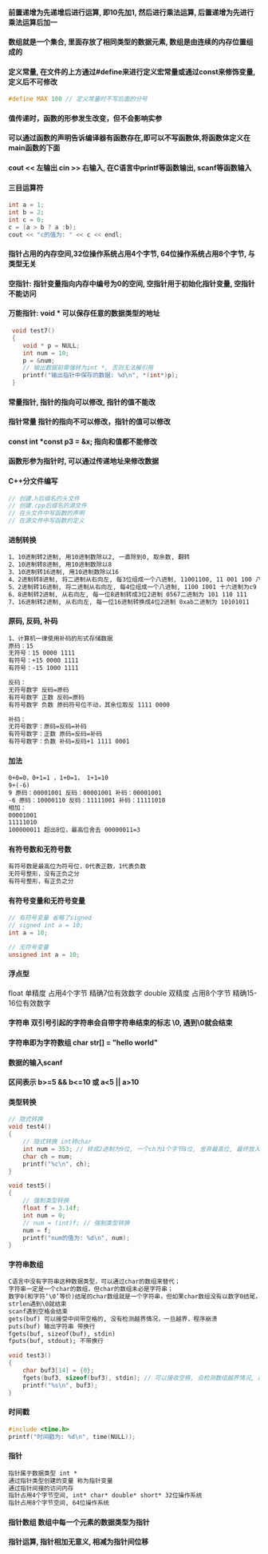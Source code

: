 #### 前置递增为先递增后进行运算, 即10先加1, 然后进行乘法运算, 后置递增为先进行乘法运算后加一
#### 数组就是一个集合, 里面存放了相同类型的数据元素, 数组是由连续的内存位置组成的
#### 定义常量, 在文件的上方通过#define来进行定义宏常量或通过const来修饰变量, 定义后不可修改
```c
#define MAX 100 // 定义常量时不写后面的分号
```
#### 值传递时，函数的形参发生改变，但不会影响实参
#### 可以通过函数的声明告诉编译器有函数存在,即可以不写函数体,将函数体定义在main函数的下面
#### cout << 左输出 cin >> 右输入, 在C语言中printf等函数输出, scanf等函数输入
#### 三目运算符
```c++
int a = 1;
int b = 2;
int c = 0;
c = (a > b ? a :b);
cout << "c的值为: " << c << endl;
```
#### 指针占用的内存空间,32位操作系统占用4个字节, 64位操作系统占用8个字节, 与类型无关
#### 空指针: 指针变量指向内存中编号为0的空间, 空指针用于初始化指针变量, 空指针不能访问
#### 万能指针: void * 可以保存任意的数据类型的地址 
```c
 void test7()
 {
    void * p = NULL;
    int num = 10;
    p = &num;
    // 输出数据前需强转为int *, 否则无法解引用
    printf("输出指针中保存的数据: %d\n", *(int*)p);
 }
```
#### 常量指针, 指针的指向可以修改, 指针的值不能改
#### 指针常量 指针的指向不可以修改，指针的值可以修改
#### const int *const p3 = &x; 指向和值都不能修改
#### 函数形参为指针时, 可以通过传递地址来修改数据
#### C++分文件编写
```c++
// 创建.h后缀名的头文件
// 创建.cpp后缀名的源文件
// 在头文件中写函数的声明
// 在源文件中写函数的定义
```
#### 进制转换
```txt
1、10进制转2进制, 用10进制数除以2, 一直除到0, 取余数, 翻转
2、10进制转8进制, 用10进制数除以8
3、10进制转16进制, 用10进制数除以16
4、2进制转8进制, 将二进制从右向左, 每3位组成一个八进制, 11001100, 11 001 100 八进制为314
5、2进制转16进制, 将二进制从右向左, 每4位组成一个八进制, 1100 1001 十六进制为c9
6、8进制转2进制, 从右向左, 每一位8进制转成3位2进制 0567二进制为 101 110 111
7、16进制转2进制, 从右向左, 每一位16进制转换成4位2进制 0xab二进制为 10101011
```
#### 原码, 反码, 补码
```txt
1、计算机一律使用补码的形式存储数据
原码：15
无符号：15 0000 1111
有符号：+15 0000 1111
有符号：-15 1000 1111

反码：
无符号数字 反码=原码
有符号数字 正数 反码=原码
有符号数字 负数 原码符号位不动，其余位取反 1111 0000

补码：
无符号数字：原码=反码=补码
有符号数字：正数 原码=反码=补码
有符号数字：负数 补码=反码+1 1111 0001
```
#### 加法
```txt
0+0=0，0+1=1 ，1+0=1， 1+1=10
9+(-6)
9 原码：00001001 反码：00001001 补码：00001001
-6 原码：10000110 反码：11111001 补码：11111010
相加：
00001001
11111010
100000011 超出8位，最高位舍去 00000011=3
```
#### 有符号数和无符号数
```txt
有符号数是最高位为符号位，0代表正数，1代表负数
无符号整形，没有正负之分
有符号整形，有正负之分
```
#### 有符号变量和无符号变量 
```c
// 有符号变量 省略了signed
// signed int a = 10;
int a = 10;

// 无符号变量
unsigned int a = 10;
```
#### 浮点型
float 单精度 占用4个字节 精确7位有效数字
double 双精度 占用8个字节 精确15-16位有效数字
#### 字符串 双引号引起的字符串会自带字符串结束的标志 \0, 遇到\0就会结束
#### 字符串即为字符数组 char str[] = "hello world"
#### 数据的输入scanf
#### 区间表示 b>=5 && b<=10 或 a<5 || a>10
#### 类型转换
```c
// 隐式转换
void test4()
{
    // 隐式转换 int转char
    int num = 353; // 转成2进制为9位, 一个ch为1个字节8位, 舍弃最高位, 最终放入的二进制转成10进制为97, 因此输出为a
    char ch = num;
    printf("%c\n", ch);
}

void test5()
{
    // 强制类型转换
    float f = 3.14f;
    int num = 0;
    // num = (int)f; // 强制类型转换
    num = f;
    printf("num的值为: %d\n", num);
}
```
#### 字符串数组
```txt
C语言中没有字符串这种数据类型，可以通过char的数组来替代；
字符串一定是一个char的数组，但char的数组未必是字符串；
数字0(和字符‘\0’等价)结尾的char数组就是一个字符串，但如果char数组没有以数字0结尾，那么就不是一个字符串，只是普通字符数组，所以字符串是一种特殊的char的数组。
strlen遇到\0就结束
scanf遇到空格会结束
gets(buf) 可以接受中间带空格的, 没有检测越界情况，一旦越界，程序崩溃
puts(buf) 输出字符串 带换行
fgets(buf, sizeof(buf), stdin) 
fputs(buf, stdout); 不带换行
```
```c
void test3()
{
    char buf3[14] = {0};
    fgets(buf3, sizeof(buf3), stdin); // 可以接收空格, 会检测数组越界情况, 越界丢弃
    printf("%s\n", buf3);
}
```
#### 时间戳
```c
#include <time.h>
printf("时间戳为: %d\n", time(NULL));
```
#### 指针
```txt
指针属于数据类型 int *
通过指针类型创建的变量 称为指针变量
通过指针间接的访问内存
指针占用4个字节空间, int* char* double* short* 32位操作系统
指针占用8个字节空间, 64位操作系统
```
#### 指针数组 数组中每一个元素的数据类型为指针
#### 指针运算, 指针相加无意义, 相减为指针间位移

